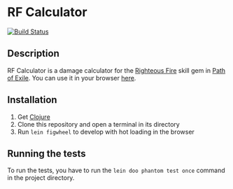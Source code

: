 # RF Calculator

[![Build Status](https://travis-ci.org/J-CPelletier/RF-Calculator.svg?branch=master)](https://travis-ci.org/J-CPelletier/RF-Calculator)

## Description

RF Calculator is a damage calculator for the [Righteous Fire](https://pathofexile.gamepedia.com/Righteous_Fire) skill gem in [Path of Exile](https://www.pathofexile.com/). You can use it in your browser [here](https://j-cpelletier.github.io/RF-Calculator/index.html).

## Installation

1. Get [Clojure](https://clojure.org/community/downloads)
2. Clone this repository and open a terminal in its directory
3. Run `lein figwheel` to develop with hot loading in the browser

## Running the tests

To run the tests, you have to run the `lein doo phantom test once` command in the project directory.
